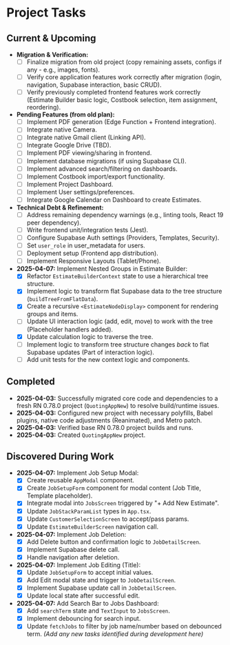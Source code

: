 # Project Tasks

## Current & Upcoming
- **Migration & Verification:**
  - [ ] Finalize migration from old project (copy remaining assets, configs if any - e.g., images, fonts).
  - [ ] Verify core application features work correctly after migration (login, navigation, Supabase interaction, basic CRUD).
  - [ ] Verify previously completed frontend features work correctly (Estimate Builder basic logic, Costbook selection, item assignment, reordering).
- **Pending Features (from old plan):**
  - [ ] Implement PDF generation (Edge Function + Frontend integration).
  - [ ] Integrate native Camera.
  - [ ] Integrate native Gmail client (Linking API).
  - [ ] Integrate Google Drive (TBD).
  - [ ] Implement PDF viewing/sharing in frontend.
  - [ ] Implement database migrations (if using Supabase CLI).
  - [ ] Implement advanced search/filtering on dashboards.
  - [ ] Implement Costbook import/export functionality.
  - [ ] Implement Project Dashboard.
  - [ ] Implement User settings/preferences.
  - [ ] Integrate Google Calendar on Dashboard to create Estimates.
- **Technical Debt & Refinement:**
  - [ ] Address remaining dependency warnings (e.g., linting tools, React 19 peer dependency).
  - [ ] Write frontend unit/integration tests (Jest).
  - [ ] Configure Supabase Auth settings (Providers, Templates, Security).
  - [ ] Set `user_role` in user_metadata for users.
  - [ ] Deployment setup (Frontend app distribution).
  - [ ] Implement Responsive Layouts (Tablet/Phone).
- **2025-04-07:** Implement Nested Groups in Estimate Builder:
  - [x] Refactor `EstimateBuilderContext` state to use a hierarchical tree structure.
  - [x] Implement logic to transform flat Supabase data *to* the tree structure (`buildTreeFromFlatData`).
  - [x] Create a recursive `<EstimateNodeDisplay>` component for rendering groups and items.
  - [ ] Update UI interaction logic (add, edit, move) to work with the tree (Placeholder handlers added).
  - [x] Update calculation logic to traverse the tree.
  - [ ] Implement logic to transform tree structure changes *back* to flat Supabase updates (Part of interaction logic).
  - [ ] Add unit tests for the new context logic and components.

## Completed
- **2025-04-03:** Successfully migrated core code and dependencies to a fresh RN 0.78.0 project (`QuotingAppNew`) to resolve build/runtime issues.
- **2025-04-03:** Configured new project with necessary polyfills, Babel plugins, native code adjustments (Reanimated), and Metro patch.
- **2025-04-03:** Verified base RN 0.78.0 project builds and runs.
- **2025-04-03:** Created `QuotingAppNew` project.

## Discovered During Work
- **2025-04-07:** Implement Job Setup Modal:
  - [x] Create reusable `AppModal` component.
  - [x] Create `JobSetupForm` component for modal content (Job Title, Template placeholder).
  - [x] Integrate modal into `JobsScreen` triggered by "+ Add New Estimate".
  - [x] Update `JobStackParamList` types in `App.tsx`.
  - [x] Update `CustomerSelectionScreen` to accept/pass params.
  - [x] Update `EstimateBuilderScreen` navigation call.
- **2025-04-07:** Implement Job Deletion:
  - [x] Add Delete button and confirmation logic to `JobDetailScreen`.
  - [x] Implement Supabase delete call.
  - [x] Handle navigation after deletion.
- **2025-04-07:** Implement Job Editing (Title):
  - [x] Update `JobSetupForm` to accept initial values.
  - [x] Add Edit modal state and trigger to `JobDetailScreen`.
  - [x] Implement Supabase update call in `JobDetailScreen`.
  - [x] Update local state after successful edit.
- **2025-04-07:** Add Search Bar to Jobs Dashboard:
  - [x] Add `searchTerm` state and `TextInput` to `JobsScreen`.
  - [x] Implement debouncing for search input.
  - [x] Update `fetchJobs` to filter by job name/number based on debounced term.
*(Add any new tasks identified during development here)*
